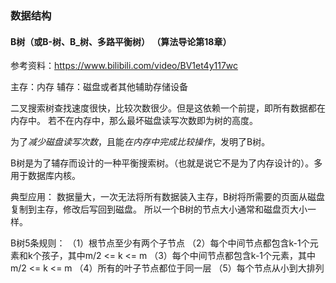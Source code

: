 ### 数据结构



#### B树（或B-树、B_树、多路平衡树） （算法导论第18章）
参考资料：https://www.bilibili.com/video/BV1et4y117wc 

主存：内存
辅存：磁盘或者其他辅助存储设备

二叉搜索树查找速度很快，比较次数很少。但是这依赖一个前提，即所有数据都在内存中。
若不在内存中，那么最坏磁盘读写次数即为树的高度。

为了*减少磁盘读写次数*，且能*在内存中完成比较操作*，发明了B树。


B树是为了辅存而设计的一种平衡搜索树。（也就是说它不是为了内存设计的）。多用于数据库内核。

典型应用：
数据量大，一次无法将所有数据装入主存，B树将所需要的页面从磁盘复制到主存，修改后写回到磁盘。
所以一个B树的节点大小通常和磁盘页大小一样。

B树5条规则：
（1）根节点至少有两个子节点
（2）每个中间节点都包含k-1个元素和k个孩子，其中m/2 <= k <= m
（3）每个中间节点都包含k-1个元素，其中m/2 <= k <= m
（4）所有的叶子节点都位于同一层
（5）每个节点从小到大排列
